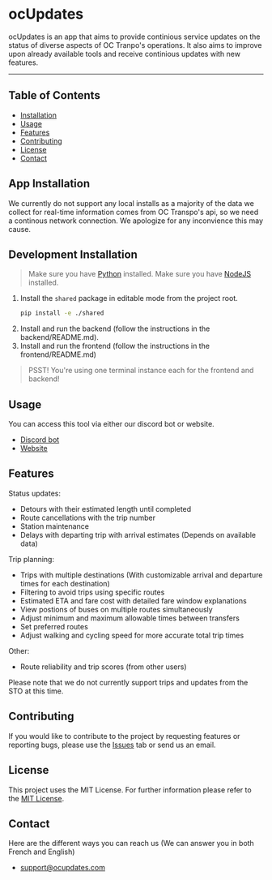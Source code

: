 # ocUpdates 

ocUpdates is an app that aims to provide continious service updates on the status of diverse aspects of OC Tranpo's operations. It also aims to improve upon already available tools and receive continious updates with new features.

---

## Table of Contents

- [Installation](#installation)
- [Usage](#usage)
- [Features](#features)
- [Contributing](#contributing)
- [License](#license)
- [Contact](#contact)

## App Installation

We currently do not support any local installs as a majority of the data we collect for real-time information comes from OC Transpo's api, so we need a continous network connection. We apologize for any inconvience this may cause.

## Development Installation
> Make sure you have [Python](https://www.python.org/downloads/) installed.
> Make sure you have [NodeJS](https://nodejs.org/en/download) installed.

1. Install the ``shared`` package in editable mode from the project root.
    ```bash
    pip install -e ./shared
    ```
2. Install and run the backend (follow the instructions in the backend/README.md).
3. Install and run the frontend (follow the instructions in the frontend/README.md)<br>

> PSST! You're using one terminal instance each for the frontend and backend!

## Usage

You can access this tool via either our discord bot or website.
- [Discord bot](https://www.ocupdates.com)
- [Website](https://www.ocupdates.com)

## Features

Status updates:
- Detours with their estimated length until completed
- Route cancellations with the trip number
- Station maintenance
- Delays with departing trip with arrival estimates (Depends on available data)

Trip planning:
- Trips with multiple destinations (With customizable arrival and departure times for each destination)
- Filtering to avoid trips using specific routes
- Estimated ETA and fare cost with detailed fare window explanations
- View postions of buses on multiple routes simultaneously
- Adjust minimum and maximum allowable times between transfers
- Set preferred routes
- Adjust walking and cycling speed for more accurate total trip times

Other:
- Route reliability and trip scores (from other users)

Please note that we do not currently support trips and updates from the STO at this time.

## Contributing

If you would like to contribute to the project by requesting features or reporting bugs, please use the [Issues](https://github.com/F14m3head/ocupdates/issues) tab or send us an email.

## License

This project uses the MIT License. For further information please refer to the [MIT License](https://choosealicense.com/licenses/mit/).

## Contact

Here are the different ways you can reach us (We can answer you in both French and English)
- [support@ocupdates.com](mailto:support@ocupdates.com)
